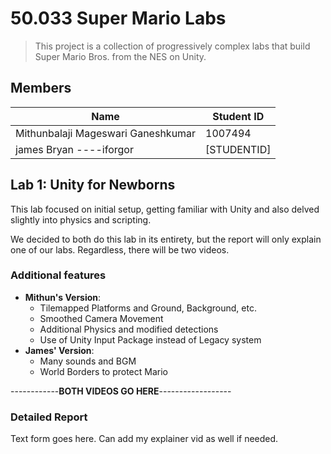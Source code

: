 # 50.033 Super Mario Labs
> This project is a collection of progressively complex labs that build Super Mario Bros. from the NES on Unity.

## Members
| Name         | Student ID   |
|--------------|--------------|
| Mithunbalaji Mageswari Ganeshkumar  | 1007494     |
| james Bryan ----iforgor     | [STUDENTID]     |

## Lab 1: Unity for Newborns
This lab focused on initial setup, getting familiar with Unity and also delved slightly into physics and scripting.

We decided to both do this lab in its entirety, but the report will only explain one of our labs. Regardless, there will be two videos.

### Additional features
- **Mithun's Version**:
    - Tilemapped Platforms and Ground, Background, etc.
    - Smoothed Camera Movement
    - Additional Physics and modified detections
    - Use of Unity Input Package instead of Legacy system
- **James' Version**:
    - Many sounds and BGM
    - World Borders to protect Mario

------------**BOTH VIDEOS GO HERE**------------------

### Detailed Report

Text form goes here. Can add my explainer vid as well if needed.

